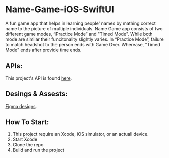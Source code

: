 # Name-Game-iOS-SwiftUI

A fun game app that helps in learning people' names by mathing correct name to the picture of multiple individuals. 
Name Game app consists of two different game modes, “Practice Mode” and "Timed Mode". While both mode are similar their funcitonality
slightly varies. In “Practice Mode”, failure to match headshot to the person ends with Game Over. Wherease, "Timed Mode" ends after
provide time ends.

## APIs:

This project's API is found [here](https://willowtreeapps.com/api/v1.0/profiles/).

## Desings & Assests:

[Figma designs](https://www.figma.com/file/yUzRfmltt1m1UT9UkKL3y6/namegame?node-id=0%3A1).

## How To Start:
1. This project require an Xcode, iOS simulator, or an actuall device.
2. Start Xcode
3. Clone the repo
4. Build and run the project
